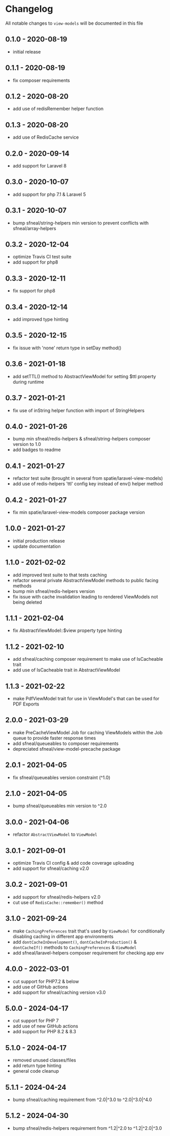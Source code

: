 # Changelog

All notable changes to `view-models` will be documented in this file

## 0.1.0 - 2020-08-19
- initial release


## 0.1.1 - 2020-08-19
- fix composer requirements


## 0.1.2 - 2020-08-20
- add use of redisRemember helper function


## 0.1.3 - 2020-08-20
- add use of RedisCache service


## 0.2.0 - 2020-09-14
- add support for Laravel 8


## 0.3.0 - 2020-10-07
- add support for php 7.1 & Laravel 5


## 0.3.1 - 2020-10-07
- bump sfneal/string-helpers min version to prevent conflicts with sfneal/array-helpers


## 0.3.2 - 2020-12-04
- optimize Travis CI test suite
- add support for php8


## 0.3.3 - 2020-12-11
- fix support for php8


## 0.3.4 - 2020-12-14
- add improved type hinting


## 0.3.5 - 2020-12-15
- fix issue with 'none' return type in setDay method()


## 0.3.6 - 2021-01-18
- add setTTL() method to AbstractViewModel for setting $ttl property during runtime


## 0.3.7 - 2021-01-21
- fix use of inString helper function with import of StringHelpers


## 0.4.0 - 2021-01-26
- bump min sfneal/redis-helpers & sfneal/string-helpers composer version to 1.0
- add badges to readme


## 0.4.1 - 2021-01-27
- refactor test suite (brought in several from spatie/laravel-view-models)
- add use of redis-helpers 'ttl' config key instead of env() helper method


## 0.4.2 - 2021-01-27
- fix min spatie/laravel-view-models composer package version


## 1.0.0 - 2021-01-27
- initial production release
- update documentation


## 1.1.0 - 2021-02-02
- add improved test suite to that tests caching
- refactor several private AbstractViewModel methods to public facing methods
- bump min sfneal/redis-helpers version
- fix issue with cache invalidation leading to rendered ViewModels not being deleted


## 1.1.1 - 2021-02-04
- fix AbstractViewModel::$view property type hinting


## 1.1.2 - 2021-02-10
- add sfneal/caching composer requirement to make use of IsCacheable trait
- add use of IsCacheable trait in AbstractViewModel


## 1.1.3 - 2021-02-22
- make PdfViewModel trait for use in ViewModel's that can be used for PDF Exports


## 2.0.0 - 2021-03-29
- make PreCacheViewModel Job for caching ViewModels within the Job queue to provide faster response times
- add sfneal/queueables to composer requirements
- depreciated sfneal/view-model-precache package


## 2.0.1 - 2021-04-05
- fix sfneal/queueables version constraint (^1.0)


## 2.1.0 - 2021-04-05
- bump sfneal/queueables min version to ^2.0


## 3.0.0 - 2021-04-06
- refactor `AbstractViewModel` to `ViewModel`

 
## 3.0.1 - 2021-09-01
- optimize Travis CI config & add code coverage uploading
- add support for sfneal/caching v2.0


## 3.0.2 - 2021-09-01
- add support for sfneal/redis-helpers v2.0
- cut use of `RedisCache::remember()` method


## 3.1.0 - 2021-09-24
- make `CachingPreferences` trait that's used by `ViewModel` for conditionally disabling caching in different app environments
- add `dontCacheInDevelopment()`, `dontCacheInProduction()` & `dontCacheIf()` methods to `CachingPreferences` & `ViewModel`
- add sfneal/laravel-helpers composer requirement for checking app env


## 4.0.0 - 2022-03-01
- cut support for PHP7.2 & below
- add use of GitHub actions
- add support for sfneal/caching version v3.0


## 5.0.0 - 2024-04-17
- cut support for PHP 7
- add use of new GitHub actions
- add support for PHP 8.2 & 8.3


## 5.1.0 - 2024-04-17
- removed unused classes/files
- add return type hinting
- general code cleanup


## 5.1.1 - 2024-04-24
- bump sfneal/caching requirement from ^2.0|^3.0 to ^2.0|^3.0|^4.0


## 5.1.2 - 2024-04-30
- bump sfneal/redis-helpers requirement from ^1.2|^2.0 to ^1.2|^2.0|^3.0
